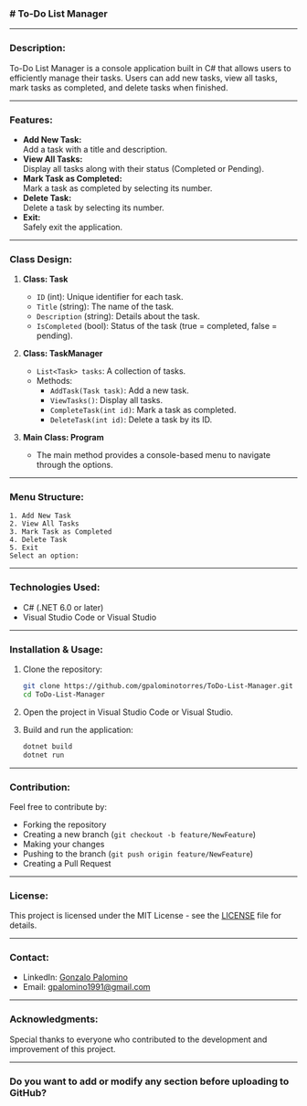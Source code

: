 ### # To-Do List Manager

---

### **Description:**
To-Do List Manager is a console application built in C# that allows users to efficiently manage their tasks. Users can add new tasks, view all tasks, mark tasks as completed, and delete tasks when finished.

---

### **Features:**
- **Add New Task:**  
  Add a task with a title and description.
- **View All Tasks:**  
  Display all tasks along with their status (Completed or Pending).
- **Mark Task as Completed:**  
  Mark a task as completed by selecting its number.
- **Delete Task:**  
  Delete a task by selecting its number.
- **Exit:**  
  Safely exit the application.

---

### **Class Design:**
1. **Class: Task**
   - `ID` (int): Unique identifier for each task.
   - `Title` (string): The name of the task.
   - `Description` (string): Details about the task.
   - `IsCompleted` (bool): Status of the task (true = completed, false = pending).

2. **Class: TaskManager**
   - `List<Task> tasks`: A collection of tasks.
   - Methods:
     - `AddTask(Task task)`: Add a new task.
     - `ViewTasks()`: Display all tasks.
     - `CompleteTask(int id)`: Mark a task as completed.
     - `DeleteTask(int id)`: Delete a task by its ID.

3. **Main Class: Program**
   - The main method provides a console-based menu to navigate through the options.

---

### **Menu Structure:**
```
1. Add New Task
2. View All Tasks
3. Mark Task as Completed
4. Delete Task
5. Exit
Select an option:
```

---

### **Technologies Used:**
- C# (.NET 6.0 or later)
- Visual Studio Code or Visual Studio

---

### **Installation & Usage:**
1. Clone the repository:
    ```bash
    git clone https://github.com/gpalominotorres/ToDo-List-Manager.git
    cd ToDo-List-Manager
    ```

2. Open the project in Visual Studio Code or Visual Studio.

3. Build and run the application:
    ```bash
    dotnet build
    dotnet run
    ```

---

### **Contribution:**
Feel free to contribute by:
- Forking the repository
- Creating a new branch (`git checkout -b feature/NewFeature`)
- Making your changes
- Pushing to the branch (`git push origin feature/NewFeature`)
- Creating a Pull Request

---

### **License:**
This project is licensed under the MIT License - see the [LICENSE](LICENSE) file for details.

---

### **Contact:**
- LinkedIn: [Gonzalo Palomino](https://www.linkedin.com/in/gpalominotorres/)
- Email: gpalomino1991@gmail.com

---

### **Acknowledgments:**
Special thanks to everyone who contributed to the development and improvement of this project.

---

### **Do you want to add or modify any section before uploading to GitHub?**
